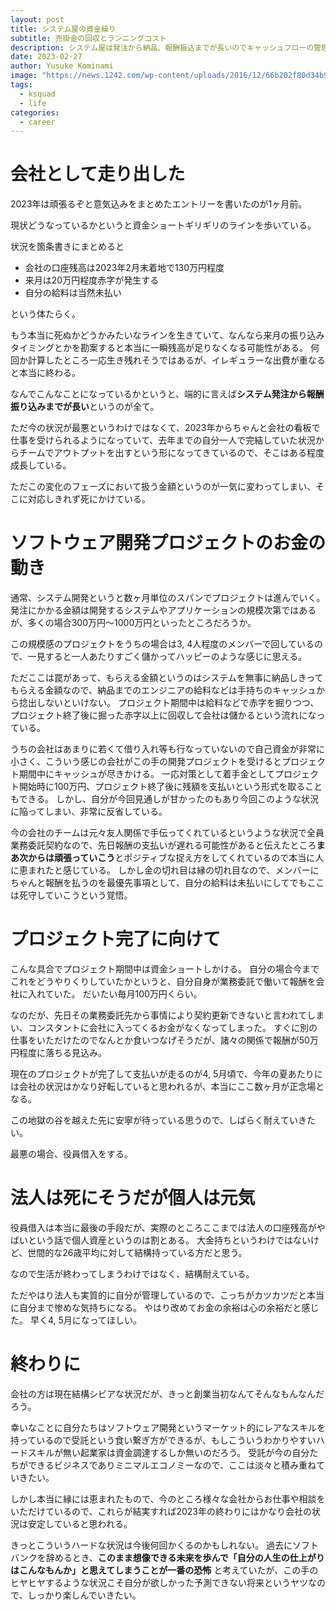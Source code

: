 ```yaml
---
layout: post
title: システム屋の資金繰り
subtitle: 売掛金の回収とランニングコスト
description: システム屋は発注から納品、報酬振込までが長いのでキャッシュフローの管理がかなりむずい
date: 2023-02-27
author: Yusuke Kominami
image: "https://news.1242.com/wp-content/uploads/2016/12/66b202f80d34b97d35539aa73b12f564_sw680.jpg"
tags:
  - ksquad
  - life
categories:
  - career
---
```


# 会社として走り出した

2023年は頑張るぞと意気込みをまとめたエントリーを書いたのが1ヶ月前。

現状どうなっているかというと資金ショートギリギリのラインを歩いている。

状況を箇条書きにまとめると

- 会社の口座残高は2023年2月末着地で130万円程度
- 来月は20万円程度赤字が発生する
- 自分の給料は当然未払い

という体たらく。

もう本当に死ぬかどうかみたいなラインを生きていて、なんなら来月の振り込みタイミングとかを勘案すると本当に一瞬残高が足りなくなる可能性がある。
何回か計算したところ一応生き残れそうではあるが、イレギュラーな出費が重なると本当に終わる。

なんでこんなことになっているかというと、端的に言えば**システム発注から報酬振り込みまでが長い**というのが全て。

ただ今の状況が最悪というわけではなくて、2023年からちゃんと会社の看板で仕事を受けられるようになっていて、去年までの自分一人で完結していた状況からチームでアウトプットを出すという形になってきているので、そこはある程度成長している。

ただこの変化のフェーズにおいて扱う金額というのが一気に変わってしまい、そこに対応しきれず死にかけている。

# ソフトウェア開発プロジェクトのお金の動き

通常、システム開発というと数ヶ月単位のスパンでプロジェクトは進んでいく。
発注にかかる金額は開発するシステムやアプリケーションの規模次第ではあるが、多くの場合300万円〜1000万円といったところだろうか。

この規模感のプロジェクトをうちの場合は3, 4人程度のメンバーで回しているので、一見すると一人あたりすごく儲かってハッピーのような感じに思える。

ただここは罠があって、もらえる金額というのはシステムを無事に納品しきってもらえる金額なので、納品までのエンジニアの給料などは手持ちのキャッシュから捻出しないといけない。
プロジェクト期間中は給料などで赤字を掘りつつ、プロジェクト終了後に掘った赤字以上に回収して会社は儲かるという流れになっている。

うちの会社はあまりに若くて借り入れ等も行なっていないので自己資金が非常に小さく、こういう感じの会社がこの手の開発プロジェクトを受けるとプロジェクト期間中にキャッシュが尽きかける。
一応対策として着手金としてプロジェクト開始時に100万円、プロジェクト終了後に残額を支払いという形式を取ることもできる。
しかし、自分が今回見通しが甘かったのもあり今回このような状況に陥ってしまい、非常に反省している。

今の会社のチームは元々友人関係で手伝ってくれているというような状況で全員業務委託契約なので、先日報酬の支払いが遅れる可能性があると伝えたところ**まあ次からは頑張っていこう**とポジティブな捉え方をしてくれているので本当に人に恵まれたと感じている。
しかし金の切れ目は縁の切れ目なので、メンバーにちゃんと報酬を払うのを最優先事項として、自分の給料は未払いにしてでもここは死守していこうという覚悟。

# プロジェクト完了に向けて

こんな具合でプロジェクト期間中は資金ショートしかける。
自分の場合今までこれをどうやりくりしていたかというと、自分自身が業務委託で働いて報酬を会社に入れていた。
だいたい毎月100万円くらい。

なのだが、先日その業務委託先から事情により契約更新できないと言われてしまい、コンスタントに会社に入ってくるお金がなくなってしまった。
すぐに別の仕事をいただけたのでなんとか食いつなげそうだが、諸々の関係で報酬が50万円程度に落ちる見込み。

現在のプロジェクトが完了して支払いが走るのが4, 5月頃で、今年の夏あたりには会社の状況はかなり好転していると思われるが、本当にここ数ヶ月が正念場となる。

この地獄の谷を越えた先に安寧が待っている思うので、しばらく耐えていきたい。

最悪の場合、役員借入をする。

# 法人は死にそうだが個人は元気

役員借入は本当に最後の手段だが、実際のところここまでは法人の口座残高がやばいという話で個人資産というのは割とある。
大金持ちというわけではないけど、世間的な26歳平均に対して結構持っている方だと思う。

なので生活が終わってしまうわけではなく、結構耐えている。

ただやはり法人も実質的に自分が管理しているので、こっちがカツカツだと本当に自分まで惨めな気持ちになる。
やはり改めてお金の余裕は心の余裕だと感じた。
早く4, 5月になってほしい。

# 終わりに

会社の方は現在結構シビアな状況だが、きっと創業当初なんてそんなもんなんだろう。

幸いなことに自分たちはソフトウェア開発というマーケット的にレアなスキルを持っているので受託という食い繋ぎ方ができるが、もしこういうわかりやすいハードスキルが無い起業家は資金調達するしか無いのだろう。
受託が今の自分たちができるビジネスでありミニマルエコノミーなので、ここは淡々と積み重ねていきたい。

しかし本当に縁には恵まれたもので、今のところ様々な会社からお仕事や相談をいただけているので、これらが結実すれば2023年の終わりにはかなり会社の状況は安定していると思われる。

きっとこういうハードな状況は今後何回かくるのかもしれない。
過去にソフトバンクを辞めるとき、**このまま想像できる未来を歩んで「自分の人生の仕上がりはこんなもんか」と思えてしまうことが一番の恐怖** と考えていたが、この手のヒヤヒヤするような状況こそ自分が欲しかった予測できない将来というヤツなので、しっかり楽しんでいきたい。
